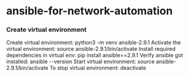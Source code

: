 # ansible-for-network-automation

### Create virtual environment
Create virtual environment:  python3 -m venv ansible-2.9.1
Activate the virtual environment:  source ansible-2.9.1/bin/activate
Install required dependencies in virtual env:  pip install ansible==2.9.1
Verify ansible got installed: ansible --version
Start virtual environment:  source ansible-2.9.1/bin/activate
To stop virtual environment: deactivate




